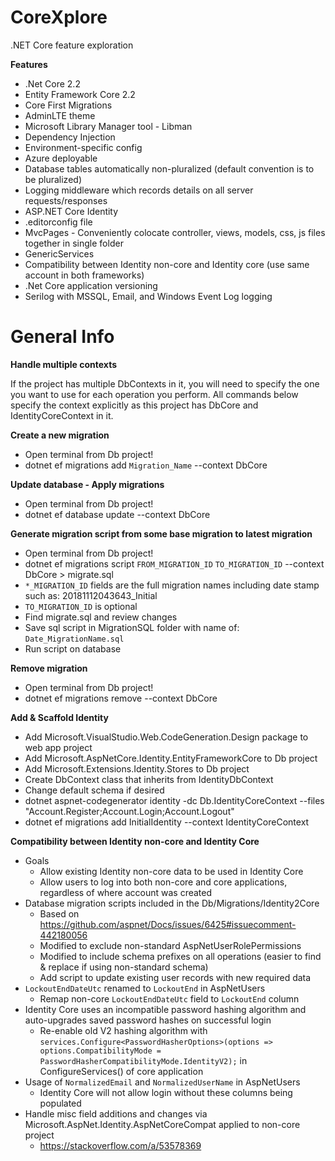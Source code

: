 # CoreXplore
.NET Core feature exploration

**Features**

* .Net Core 2.2
* Entity Framework Core 2.2
* Core First Migrations
* AdminLTE theme
* Microsoft Library Manager tool - Libman
* Dependency Injection
* Environment-specific config
* Azure deployable
* Database tables automatically non-pluralized (default convention is to be pluralized)
* Logging middleware which records details on all server requests/responses
* ASP.NET Core Identity
* .editorconfig file
* MvcPages - Conveniently colocate controller, views, models, css, js files together in single folder
* GenericServices
* Compatibility between Identity non-core and Identity core (use same account in both frameworks)
* .Net Core application versioning
* Serilog with MSSQL, Email, and Windows Event Log logging

# General Info

**Handle multiple contexts**

If the project has multiple DbContexts in it, you will need to specify the one you want to use for each operation you perform. All commands below specify the context explicitly as this project has DbCore and IdentityCoreContext in it.

**Create a new migration**
* Open terminal from Db project!
* dotnet ef migrations add `Migration_Name` --context DbCore
    
**Update database - Apply migrations**
* Open terminal from Db project!
* dotnet ef database update --context DbCore
    
**Generate migration script from some base migration to latest migration**
* Open terminal from Db project!
* dotnet ef migrations script `FROM_MIGRATION_ID` `TO_MIGRATION_ID` --context DbCore \> migrate.sql
* `*_MIGRATION_ID` fields are the full migration names including date stamp such as: 20181112043643_Initial
* `TO_MIGRATION_ID` is optional
* Find migrate.sql and review changes
* Save sql script in MigrationSQL folder with name of: `Date_MigrationName.sql`
* Run script on database

**Remove migration**
* Open terminal from Db project!
* dotnet ef migrations remove --context DbCore

**Add & Scaffold Identity**
* Add Microsoft.VisualStudio.Web.CodeGeneration.Design package to web app project
* Add Microsoft.AspNetCore.Identity.EntityFrameworkCore to Db project
* Add Microsoft.Extensions.Identity.Stores to Db project
* Create DbContext class that inherits from IdentityDbContext
* Change default schema if desired
* dotnet aspnet-codegenerator identity -dc Db.IdentityCoreContext --files "Account.Register;Account.Login;Account.Logout"
* dotnet ef migrations add InitialIdentity --context IdentityCoreContext

**Compatibility between Identity non-core and Identity Core**
* Goals
  * Allow existing Identity non-core data to be used in Identity Core
  * Allow users to log into both non-core and core applications, regardless of where account was created
* Database migration scripts included in the Db/Migrations/Identity2Core
  * Based on https://github.com/aspnet/Docs/issues/6425#issuecomment-442180056
  * Modified to exclude non-standard AspNetUserRolePermissions 
  * Modified to include schema prefixes on all operations (easier to find & replace if using non-standard schema)
  * Add script to update existing user records with new required data
* `LockoutEndDateUtc` renamed to `LockoutEnd` in AspNetUsers
  * Remap non-core `LockoutEndDateUtc` field to `LockoutEnd` column
* Identity Core uses an incompatible password hashing algorithm and auto-upgrades saved password hashes on successful login
  * Re-enable old V2 hashing algorithm with `services.Configure<PasswordHasherOptions>(options => options.CompatibilityMode = PasswordHasherCompatibilityMode.IdentityV2);` in ConfigureServices() of core application
* Usage of `NormalizedEmail` and `NormalizedUserName` in AspNetUsers
  * Identity Core will not allow login without these columns being populated
* Handle misc field additions and changes via Microsoft.AspNet.Identity.AspNetCoreCompat applied to non-core project
  * https://stackoverflow.com/a/53578369
